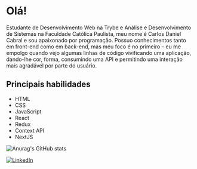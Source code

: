 # Olá!

Estudante de Desenvolvimento Web na Trybe e Análise e Desenvolvimento de Sistemas na Faculdade Católica Paulista, meu nome é Carlos Daniel Cabral e sou apaixonado por programação. Possuo conhecimentos tanto em front-end como em back-end, mas meu foco é no primeiro – eu me empolgo quando vejo algumas linhas de código vivificando uma aplicação, dando-lhe cor, forma, consumindo uma API e permitindo uma interação mais agradável por parte do usuário.

## Principais habilidades

- HTML
- CSS
- JavaScript
- React
- Redux
- Context API
- NextJS

![Anurag's GitHub stats](https://github-readme-stats.vercel.app/api?username=carlosdanielcabral&show_icons=true)

<a href="[https://www.linkedin.com/in/carlos-daniel-cabral/]"><img alt="LinkedIn" src="https://img.shields.io/badge/LinkedIn-0077B5?style=for-the-badge&logo=linkedin&logoColor=white" /></a>
